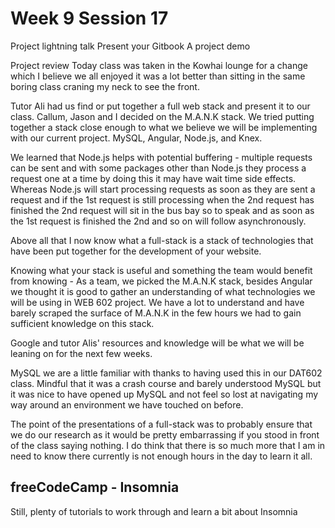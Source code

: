 # Week 9 Session 17
Project lightning talk
Present your Gitbook 
A project demo

Project review
Today class was taken in the Kowhai lounge for a change which I believe we all enjoyed it was a lot better than sitting in the same boring class craning my neck to see the front.

Tutor Ali had us find or put together a full web stack and present it to our class. Callum, Jason and I decided on the M.A.N.K stack. We tried putting together a stack close enough to what we believe we will be implementing with our current project. MySQL, Angular, Node.js, and Knex.

We learned that Node.js helps with potential buffering - multiple requests can be sent and with some packages other than Node.js they process a request one at a time by doing this it may have wait time side effects. Whereas Node.js will start processing requests as soon as they are sent a request and if the 1st request is still processing when the 2nd request has finished the 2nd request will sit in the bus bay so to speak and as soon as the 1st request is finished the 2nd and so on will follow asynchronously.

Above all that I now know what a full-stack is a stack of technologies that have been put together for the development of your website.

Knowing what your stack is useful and something the team would benefit from knowing - As a team, we picked the M.A.N.K stack, besides Angular we thought it is good to gather an understanding of what technologies we will be using in WEB 602 project. 
We have a lot to understand and have barely scraped the surface of M.A.N.K in the few hours we had to gain sufficient knowledge on this stack.

Google and tutor Alis' resources and knowledge will be what we will be leaning on for the next few weeks. 

MySQL we are a little familiar with thanks to having used this in our DAT602 class. Mindful that it was a crash course and barely understood MySQL but it was nice to have opened up MySQL and not feel so lost at navigating my way around an environment we have touched on before.

The point of the presentations of a full-stack was to probably ensure that we do our research as it would be pretty embarrassing if you stood in front of the class saying nothing. I do think that there is so much more that I am in need to know there currently is not enough hours in the day to learn it all.

## freeCodeCamp - Insomnia
Still, plenty of tutorials to work through and learn a bit about Insomnia
